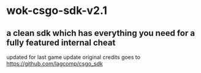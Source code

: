 # wok-csgo-sdk-v2.1
a clean sdk which has everything you need for a fully featured internal cheat
-----------

updated for last game update
original credits goes to https://github.com/lagcomp/csgo_sdk
